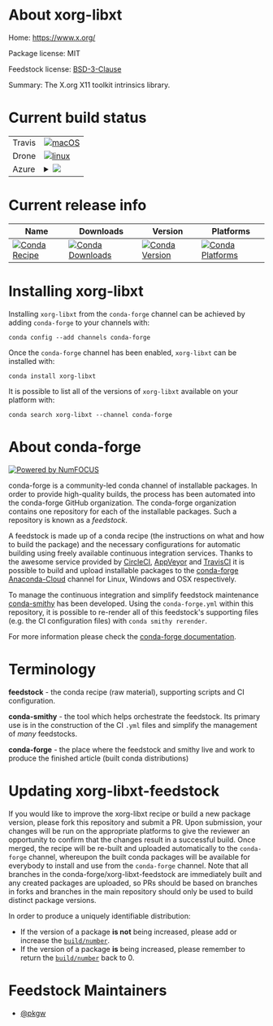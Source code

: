 About xorg-libxt
================

Home: https://www.x.org/

Package license: MIT

Feedstock license: [BSD-3-Clause](https://github.com/conda-forge/xorg-libxt-feedstock/blob/master/LICENSE.txt)

Summary: The X.org X11 toolkit intrinsics library.

Current build status
====================


<table><tr>
    <td>Travis</td>
    <td>
      <a href="https://travis-ci.com/conda-forge/xorg-libxt-feedstock">
        <img alt="macOS" src="https://img.shields.io/travis/com/conda-forge/xorg-libxt-feedstock/master.svg?label=macOS">
      </a>
    </td>
  </tr><tr>
    <td>Drone</td>
    <td>
      <a href="https://cloud.drone.io/conda-forge/xorg-libxt-feedstock">
        <img alt="linux" src="https://img.shields.io/drone/build/conda-forge/xorg-libxt-feedstock/master.svg?label=Linux">
      </a>
    </td>
  </tr>
    
  <tr>
    <td>Azure</td>
    <td>
      <details>
        <summary>
          <a href="https://dev.azure.com/conda-forge/feedstock-builds/_build/latest?definitionId=2196&branchName=master">
            <img src="https://dev.azure.com/conda-forge/feedstock-builds/_apis/build/status/xorg-libxt-feedstock?branchName=master">
          </a>
        </summary>
        <table>
          <thead><tr><th>Variant</th><th>Status</th></tr></thead>
          <tbody><tr>
              <td>linux_64</td>
              <td>
                <a href="https://dev.azure.com/conda-forge/feedstock-builds/_build/latest?definitionId=2196&branchName=master">
                  <img src="https://dev.azure.com/conda-forge/feedstock-builds/_apis/build/status/xorg-libxt-feedstock?branchName=master&jobName=linux&configuration=linux_64_" alt="variant">
                </a>
              </td>
            </tr><tr>
              <td>linux_aarch64</td>
              <td>
                <a href="https://dev.azure.com/conda-forge/feedstock-builds/_build/latest?definitionId=2196&branchName=master">
                  <img src="https://dev.azure.com/conda-forge/feedstock-builds/_apis/build/status/xorg-libxt-feedstock?branchName=master&jobName=linux&configuration=linux_aarch64_" alt="variant">
                </a>
              </td>
            </tr><tr>
              <td>linux_ppc64le</td>
              <td>
                <a href="https://dev.azure.com/conda-forge/feedstock-builds/_build/latest?definitionId=2196&branchName=master">
                  <img src="https://dev.azure.com/conda-forge/feedstock-builds/_apis/build/status/xorg-libxt-feedstock?branchName=master&jobName=linux&configuration=linux_ppc64le_" alt="variant">
                </a>
              </td>
            </tr><tr>
              <td>osx_64</td>
              <td>
                <a href="https://dev.azure.com/conda-forge/feedstock-builds/_build/latest?definitionId=2196&branchName=master">
                  <img src="https://dev.azure.com/conda-forge/feedstock-builds/_apis/build/status/xorg-libxt-feedstock?branchName=master&jobName=osx&configuration=osx_64_" alt="variant">
                </a>
              </td>
            </tr><tr>
              <td>win_64</td>
              <td>
                <a href="https://dev.azure.com/conda-forge/feedstock-builds/_build/latest?definitionId=2196&branchName=master">
                  <img src="https://dev.azure.com/conda-forge/feedstock-builds/_apis/build/status/xorg-libxt-feedstock?branchName=master&jobName=win&configuration=win_64_" alt="variant">
                </a>
              </td>
            </tr>
          </tbody>
        </table>
      </details>
    </td>
  </tr>
</table>

Current release info
====================

| Name | Downloads | Version | Platforms |
| --- | --- | --- | --- |
| [![Conda Recipe](https://img.shields.io/badge/recipe-xorg--libxt-green.svg)](https://anaconda.org/conda-forge/xorg-libxt) | [![Conda Downloads](https://img.shields.io/conda/dn/conda-forge/xorg-libxt.svg)](https://anaconda.org/conda-forge/xorg-libxt) | [![Conda Version](https://img.shields.io/conda/vn/conda-forge/xorg-libxt.svg)](https://anaconda.org/conda-forge/xorg-libxt) | [![Conda Platforms](https://img.shields.io/conda/pn/conda-forge/xorg-libxt.svg)](https://anaconda.org/conda-forge/xorg-libxt) |

Installing xorg-libxt
=====================

Installing `xorg-libxt` from the `conda-forge` channel can be achieved by adding `conda-forge` to your channels with:

```
conda config --add channels conda-forge
```

Once the `conda-forge` channel has been enabled, `xorg-libxt` can be installed with:

```
conda install xorg-libxt
```

It is possible to list all of the versions of `xorg-libxt` available on your platform with:

```
conda search xorg-libxt --channel conda-forge
```


About conda-forge
=================

[![Powered by NumFOCUS](https://img.shields.io/badge/powered%20by-NumFOCUS-orange.svg?style=flat&colorA=E1523D&colorB=007D8A)](http://numfocus.org)

conda-forge is a community-led conda channel of installable packages.
In order to provide high-quality builds, the process has been automated into the
conda-forge GitHub organization. The conda-forge organization contains one repository
for each of the installable packages. Such a repository is known as a *feedstock*.

A feedstock is made up of a conda recipe (the instructions on what and how to build
the package) and the necessary configurations for automatic building using freely
available continuous integration services. Thanks to the awesome service provided by
[CircleCI](https://circleci.com/), [AppVeyor](https://www.appveyor.com/)
and [TravisCI](https://travis-ci.com/) it is possible to build and upload installable
packages to the [conda-forge](https://anaconda.org/conda-forge)
[Anaconda-Cloud](https://anaconda.org/) channel for Linux, Windows and OSX respectively.

To manage the continuous integration and simplify feedstock maintenance
[conda-smithy](https://github.com/conda-forge/conda-smithy) has been developed.
Using the ``conda-forge.yml`` within this repository, it is possible to re-render all of
this feedstock's supporting files (e.g. the CI configuration files) with ``conda smithy rerender``.

For more information please check the [conda-forge documentation](https://conda-forge.org/docs/).

Terminology
===========

**feedstock** - the conda recipe (raw material), supporting scripts and CI configuration.

**conda-smithy** - the tool which helps orchestrate the feedstock.
                   Its primary use is in the construction of the CI ``.yml`` files
                   and simplify the management of *many* feedstocks.

**conda-forge** - the place where the feedstock and smithy live and work to
                  produce the finished article (built conda distributions)


Updating xorg-libxt-feedstock
=============================

If you would like to improve the xorg-libxt recipe or build a new
package version, please fork this repository and submit a PR. Upon submission,
your changes will be run on the appropriate platforms to give the reviewer an
opportunity to confirm that the changes result in a successful build. Once
merged, the recipe will be re-built and uploaded automatically to the
`conda-forge` channel, whereupon the built conda packages will be available for
everybody to install and use from the `conda-forge` channel.
Note that all branches in the conda-forge/xorg-libxt-feedstock are
immediately built and any created packages are uploaded, so PRs should be based
on branches in forks and branches in the main repository should only be used to
build distinct package versions.

In order to produce a uniquely identifiable distribution:
 * If the version of a package **is not** being increased, please add or increase
   the [``build/number``](https://docs.conda.io/projects/conda-build/en/latest/resources/define-metadata.html#build-number-and-string).
 * If the version of a package **is** being increased, please remember to return
   the [``build/number``](https://docs.conda.io/projects/conda-build/en/latest/resources/define-metadata.html#build-number-and-string)
   back to 0.

Feedstock Maintainers
=====================

* [@pkgw](https://github.com/pkgw/)

